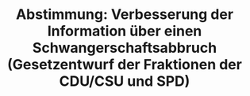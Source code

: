 ---
abstimmung:
  abstimmung: 3
  bundestagssitzung: 83
  datum: 21. Februar 2019
  legislaturperiode: 19
categories:
- Todo
data:
- title: Abstimmungsergebnis 20190221_3-data.pdf
  url: /res/2021-btw/abstimmungsergebnisse/20190221_3-data.pdf
- title: Abstimmungsergebnis 20190221_3_xls-data.xls
  url: /res/2021-btw/abstimmungsergebnisse/20190221_3_xls-data.xls
- title: Abstimmungsergebnis 20190221_3_xls-datacsv
  url: /res/2021-btw/abstimmungsergebnisse/csv/20190221_3_xls-datacsv
documents:
- local: /res/2021-btw/drucksachen/07693.pdf
  title: Drucksache 19/07693
  url: https://dip21.bundestag.de/dip21/btd/19/076/1907693.pdf
- local: /res/2021-btw/drucksachen/07965.pdf
  title: Drucksache 19/07965
  url: https://dip21.bundestag.de/dip21/btd/19/079/1907965.pdf
ergebnis:
  AfD:
    enthaltung: 0
    gesamt: 91
    ja: 1
    nein: 75
    nichtabgegeben: 15
    ungueltig: 0
  Bündnis 90/Die Grünen:
    enthaltung: 0
    gesamt: 67
    ja: 0
    nein: 65
    nichtabgegeben: 2
    ungueltig: 0
  Die Linke:
    enthaltung: 0
    gesamt: 69
    ja: 0
    nein: 62
    nichtabgegeben: 7
    ungueltig: 0
  FDP:
    enthaltung: 4
    gesamt: 80
    ja: 0
    nein: 68
    nichtabgegeben: 8
    ungueltig: 0
  cdu/csu:
    enthaltung: 0
    gesamt: 246
    ja: 231
    nein: 1
    nichtabgegeben: 14
    ungueltig: 0
  file: 20190221_3_xls-data.xls
  fraktionslos:
    enthaltung: 0
    gesamt: 4
    ja: 1
    nein: 0
    nichtabgegeben: 3
    ungueltig: 0
  spd:
    enthaltung: 0
    gesamt: 152
    ja: 137
    nein: 6
    nichtabgegeben: 9
    ungueltig: 0
layout: abstimmung
links:
- title: Link zu bundestag.de
  url: https://www.bundestag.de/parlament/plenum/abstimmung/abstimmung?id=580
preview: 'Deutscher Bundestag


  83. Sitzung des Deutschen Bundestages

  am Donnerstag, 21. Februar 2019


  Endgültiges Ergebnis der Namentlichen Abstimmung Nr. 3


  Gesetzentwurf der Fraktionen der CDU/CSU und SPD

  Entwurf eines Gesetzes zur Verbesserung der Information über einen

  Schwangerschaftsabbruch

  - Drucksachen 19/7693 und 19/7965 -'
tags:
- Todo
title: 'Abstimmung: Verbesserung der Information über einen Schwangerschaftsabbruch
  (Gesetzentwurf der Fraktionen der CDU/CSU und SPD)'
---